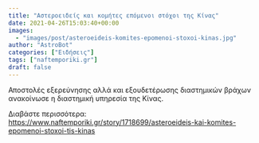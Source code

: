 ```yaml
---
title: "Αστεροειδείς και κομήτες επόμενοι στόχοι της Κίνας"
date: 2021-04-26T15:03:40+00:00
images:
  - "images/post/asteroeideis-komites-epomenoi-stoxoi-kinas.jpg"
author: "AstroBot"
categories: ["Ειδήσεις"]
tags: ["naftemporiki.gr"]
draft: false
---
```


Αποστολές εξερεύνησης αλλά και εξουδετέρωσης διαστημικών βράχων ανακοίνωσε η διαστημική υπηρεσία της Κίνας.

Διαβάστε περισσότερα: https://www.naftemporiki.gr/story/1718699/asteroeideis-kai-komites-epomenoi-stoxoi-tis-kinas

